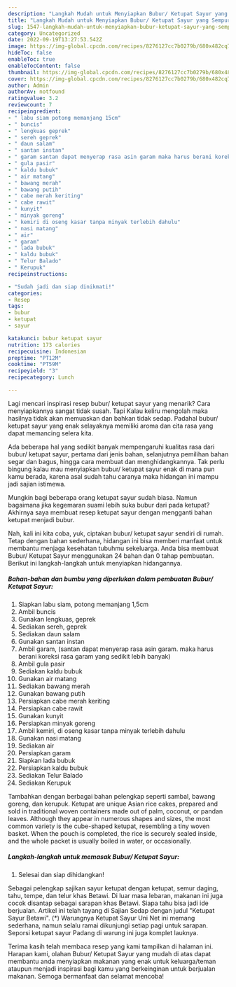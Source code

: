 ```yaml
---
description: "Langkah Mudah untuk Menyiapkan Bubur/ Ketupat Sayur yang Sempurna, Buat Buka Puasa}"
title: "Langkah Mudah untuk Menyiapkan Bubur/ Ketupat Sayur yang Sempurna, Buat Buka Puasa}"
slug: 1547-langkah-mudah-untuk-menyiapkan-bubur-ketupat-sayur-yang-sempurna-buat-buka-puasa
category: Uncategorized
date: 2022-09-19T13:27:53.542Z
image: https://img-global.cpcdn.com/recipes/8276127cc7b0279b/680x482cq70/bubur-ketupat-sayur-foto-resep-utama.jpg
hideToc: false
enableToc: true
enableTocContent: false
thumbnail: https://img-global.cpcdn.com/recipes/8276127cc7b0279b/680x482cq70/bubur-ketupat-sayur-foto-resep-utama.jpg
cover: https://img-global.cpcdn.com/recipes/8276127cc7b0279b/680x482cq70/bubur-ketupat-sayur-foto-resep-utama.jpg
author: Admin
authorAv: notfound
ratingvalue: 3.2
reviewcount: 7
recipeingredient:
- " labu siam potong memanjang 15cm"
- " buncis"
- " lengkuas geprek"
- " sereh geprek"
- " daun salam"
- " santan instan"
- " garam santan dapat menyerap rasa asin garam maka harus berani koreksi rasa garam yang sedikit lebih banyak"
- " gula pasir"
- " kaldu bubuk"
- " air matang"
- " bawang merah"
- " bawang putih"
- " cabe merah keriting"
- " cabe rawit"
- " kunyit"
- " minyak goreng"
- " kemiri di oseng kasar tanpa minyak terlebih dahulu"
- " nasi matang"
- " air"
- " garam"
- " lada bubuk"
- " kaldu bubuk"
- " Telur Balado"
- " Kerupuk"
recipeinstructions:

- "Sudah jadi dan siap dinikmati!"
categories:
- Resep
tags:
- bubur
- ketupat
- sayur

katakunci: bubur ketupat sayur 
nutrition: 173 calories
recipecuisine: Indonesian
preptime: "PT12M"
cooktime: "PT59M"
recipeyield: "3"
recipecategory: Lunch

---
```



Lagi mencari inspirasi resep bubur/ ketupat sayur yang menarik? Cara menyiapkannya sangat tidak susah. Tapi Kalau keliru mengolah maka hasilnya tidak akan memuaskan dan bahkan tidak sedap. Padahal bubur/ ketupat sayur yang enak selayaknya memiliki aroma dan cita rasa yang dapat memancing selera kita.


Ada beberapa hal yang sedikit banyak mempengaruhi kualitas rasa dari bubur/ ketupat sayur, pertama dari jenis bahan, selanjutnya pemilihan bahan segar dan bagus, hingga cara membuat dan menghidangkannya. Tak perlu bingung kalau mau menyiapkan bubur/ ketupat sayur enak di mana pun kamu berada, karena asal sudah tahu caranya maka hidangan ini mampu jadi sajian istimewa.

Mungkin bagi beberapa orang ketupat sayur sudah biasa. Namun bagaimana jika kegemaran suami lebih suka bubur dari pada ketupat? Akhirnya saya membuat resep ketupat sayur dengan mengganti bahan ketupat menjadi bubur.


Nah, kali ini kita coba, yuk, ciptakan bubur/ ketupat sayur sendiri di rumah. Tetap dengan bahan sederhana, hidangan ini bisa memberi manfaat untuk membantu menjaga kesehatan tubuhmu sekeluarga. Anda bisa membuat Bubur/ Ketupat Sayur menggunakan 24 bahan dan 0 tahap pembuatan. Berikut ini langkah-langkah untuk menyiapkan hidangannya.

<!--inarticleads1-->

##### Bahan-bahan dan bumbu yang diperlukan dalam pembuatan Bubur/ Ketupat Sayur:

1. Siapkan  labu siam, potong memanjang 1,5cm
1. Ambil  buncis
1. Gunakan  lengkuas, geprek
1. Sediakan  sereh, geprek
1. Sediakan  daun salam
1. Gunakan  santan instan
1. Ambil  garam, (santan dapat menyerap rasa asin garam. maka harus berani koreksi rasa garam yang sedikit lebih banyak)
1. Ambil  gula pasir
1. Sediakan  kaldu bubuk
1. Gunakan  air matang
1. Sediakan  bawang merah
1. Gunakan  bawang putih
1. Persiapkan  cabe merah keriting
1. Persiapkan  cabe rawit
1. Gunakan  kunyit
1. Persiapkan  minyak goreng
1. Ambil  kemiri, di oseng kasar tanpa minyak terlebih dahulu
1. Gunakan  nasi matang
1. Sediakan  air
1. Persiapkan  garam
1. Siapkan  lada bubuk
1. Persiapkan  kaldu bubuk
1. Sediakan  Telur Balado
1. Sediakan  Kerupuk


Tambahkan dengan berbagai bahan pelengkap seperti sambal, bawang goreng, dan kerupuk. Ketupat are unique Asian rice cakes, prepared and sold in traditional woven containers made out of palm, coconut, or pandan leaves. Although they appear in numerous shapes and sizes, the most common variety is the cube-shaped ketupat, resembling a tiny woven basket. When the pouch is completed, the rice is securely sealed inside, and the whole packet is usually boiled in water, or occasionally. 

<!--inarticleads2-->

##### Langkah-langkah untuk memasak Bubur/ Ketupat Sayur:


1. Selesai dan siap dihidangkan!

Sebagai pelengkap sajikan sayur ketupat dengan ketupat, semur daging, tahu, tempe, dan telur khas Betawi. Di luar masa lebaran, makanan ini juga cocok disantap sebagai sarapan khas Betawi. Siapa tahu bisa jadi ide berjualan. Artikel ini telah tayang di Sajian Sedap dengan judul &#34;Ketupat Sayur Betawi&#34;. (*) Warungnya Ketupat Sayur Uni Net ini memang sederhana, namun selalu ramai dikunjungi setiap pagi untuk sarapan. Seporsi ketupat sayur Padang di warung ini juga komplet lauknya. 

Terima kasih telah membaca resep yang kami tampilkan di halaman ini. Harapan kami, olahan Bubur/ Ketupat Sayur yang mudah di atas dapat membantu anda menyiapkan makanan yang enak untuk keluarga/teman ataupun menjadi inspirasi bagi kamu yang berkeinginan untuk berjualan makanan. Semoga bermanfaat dan selamat mencoba!
